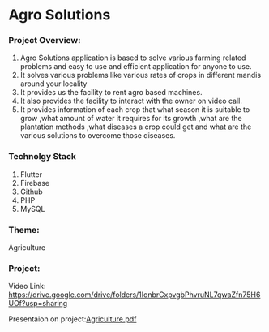 # Agro Solutions
### Project Overview:
1. Agro Solutions application is based to solve various farming related problems and easy to use and efficient application for anyone to use. <br/>
2. It solves various problems like various rates of crops in different mandis around your locality<br/>
3. It provides us the facility to rent agro based machines. <br/>
4. It also provides the facility to interact with the owner on video call. <br/>
5. It provides information of each crop that what season it is suitable to grow ,what amount of water it requires for its growth ,what are the plantation methods ,what diseases a crop could get and what are the various solutions to overcome those diseases. <br/>

### Technolgy Stack
1. Flutter 
2. Firebase 
3. Github 
4. PHP 
5. MySQL 

### Theme:
Agriculture

### Project:
Video Link: https://drive.google.com/drive/folders/1IonbrCxpvgbPhvruNL7qwaZfn75H6UOf?usp=sharing




Presentaion on project:[Agriculture.pdf](https://github.com/abhimittal17/agriculture/files/9484225/Agriculture.pdf)



